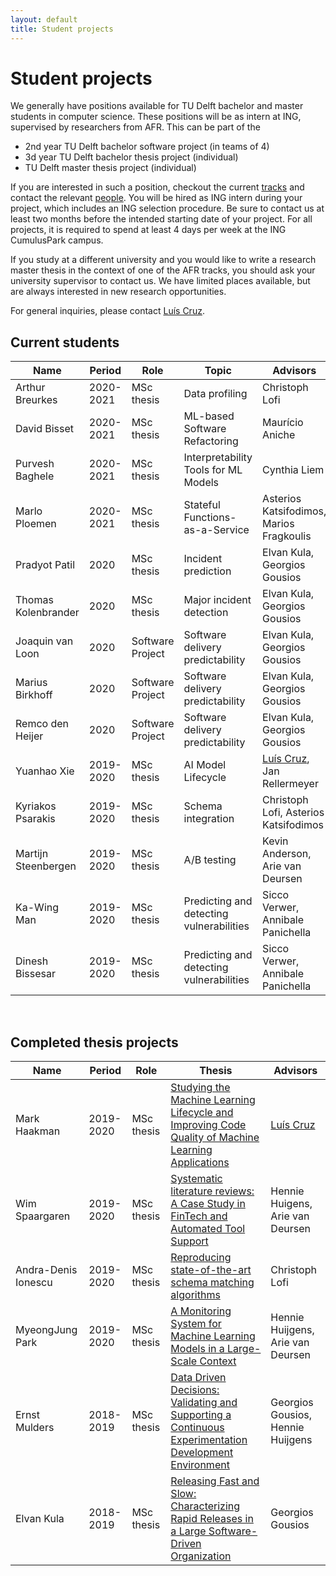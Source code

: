 ```yaml
---
layout: default
title: Student projects
---
```


# Student projects

We generally have positions available for TU Delft bachelor and master students in computer science.
These positions will be as intern at ING, supervised by researchers from AFR.
This can be part of the

- 2nd year TU Delft bachelor software project (in teams of 4)
- 3d year TU Delft bachelor thesis project (individual)
- TU Delft master thesis project (individual)

If you are interested in such a position, checkout the current [tracks](tracks.html) and contact the relevant [people](people.html). You will be hired as ING intern during your project, which includes an ING selection procedure. Be sure to contact us at least two months before the intended starting date of your project.
For all projects, it is required to spend at least 4 days per week at the ING CumulusPark campus.

If you study at a different university and you would like to write a research master thesis in the context of one of the AFR tracks, you should ask your university supervisor to contact us. We have limited places available, but are always interested in new research opportunities.

For general inquiries, please contact [Luís Cruz].


## Current students

Name | Period | Role | Topic | Advisors
--|--|--|--|--
Arthur Breurkes     | 2020-2021 | MSc thesis | Data profiling | Christoph Lofi
David Bisset        | 2020-2021 | MSc thesis | ML-based Software Refactoring | Maurício Aniche
Purvesh Baghele     | 2020-2021 | MSc thesis | Interpretability Tools for ML Models | Cynthia Liem
Marlo Ploemen       | 2020-2021 | MSc thesis | Stateful Functions-as-a-Service| Asterios Katsifodimos, Marios Fragkoulis
Pradyot Patil       | 2020      | MSc thesis | Incident prediction | Elvan Kula, Georgios Gousios
Thomas Kolenbrander | 2020      | MSc thesis | Major incident detection | Elvan Kula, Georgios Gousios
Joaquin van Loon    | 2020      | Software Project | Software delivery predictability | Elvan Kula, Georgios Gousios
Marius Birkhoff     | 2020      | Software Project | Software delivery predictability | Elvan Kula, Georgios Gousios
Remco den Heijer    | 2020      | Software Project | Software delivery predictability | Elvan Kula, Georgios Gousios
Yuanhao Xie         | 2019-2020 | MSc thesis | AI Model Lifecycle       | [Luís Cruz], Jan Rellermeyer
Kyriakos Psarakis   | 2019-2020 | MSc thesis | Schema integration       | Christoph Lofi, Asterios Katsifodimos
Martijn Steenbergen | 2019-2020 | MSc thesis | A/B testing              | Kevin Anderson, Arie van Deursen
Ka-Wing Man         | 2019-2020 | MSc thesis | Predicting and detecting vulnerabilities     | Sicco Verwer, Annibale Panichella
Dinesh Bissesar     | 2019-2020 | MSc thesis | Predicting and detecting vulnerabilities     | Sicco Verwer, Annibale Panichella

<br/>

## Completed thesis projects

Name | Period | Role | Thesis | Advisors
--|--|--|--|--
Mark Haakman | 2019-2020 | MSc thesis | [Studying the Machine Learning Lifecycle and Improving Code Quality of Machine Learning Applications](http://resolver.tudelft.nl/uuid:38ff4e9a-222a-4987-998c-ac9d87880907)       | [Luís Cruz]
Wim Spaargaren | 2019-2020 | MSc thesis | [Systematic literature reviews: A Case Study in FinTech and Automated Tool Support](http://resolver.tudelft.nl/uuid:10488220-f9dc-4888-bf67-15251fa3584e)       | Hennie Huigens, Arie van Deursen
Andra-Denis Ionescu | 2019-2020 | MSc thesis | [Reproducing state-of-the-art schema matching algorithms](http://resolver.tudelft.nl/uuid:9f8056e6-cfdf-4240-99e3-5f45947d1fa7)       | Christoph Lofi
MyeongJung Park     | 2019-2020 | MSc thesis | [A Monitoring System for Machine Learning Models in a Large-Scale Context](http://resolver.tudelft.nl/uuid:42f9cb1d-18fa-4dd0-9436-39d4d202c2e3)      | Hennie Huijgens, Arie van Deursen
Ernst Mulders | 2018-2019 | MSc thesis | [Data Driven Decisions: Validating and Supporting a Continuous Experimentation Development Environment](https://repository.tudelft.nl/islandora/object/uuid%3A08f2c0b4-2aa8-4e12-9b58-073dcdfb4553?collection=education) | Georgios Gousios, Hennie Huijgens
Elvan Kula | 2018-2019 | MSc thesis | [Releasing Fast and Slow: Characterizing Rapid Releases in a Large Software-Driven Organization](https://repository.tudelft.nl/islandora/object/uuid%3A9660c5a3-6ef8-4c6a-b5cf-3994b60d754b?collection=education) | Georgios Gousios

[Luís Cruz]: http://luiscruz.github.io/
